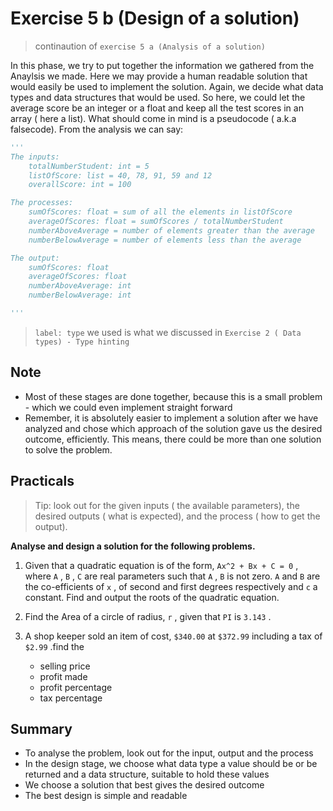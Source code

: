 # Exercise 5 b (Design of a solution)

> continaution of `exercise 5 a (Analysis of a solution)` 

In this phase, we try to put together the information we gathered from the Anaylsis we made. Here we may provide a human readable solution that would easily be used to implement the solution. Again, we decide what data types and data structures that would be used. So here, we could let the average score be an integer or a float and keep all the test scores in an array ( here a list). What should come in mind is a pseudocode ( a.k.a falsecode). From the analysis we can say:

``` Python
'''
The inputs:
    totalNumberStudent: int = 5
    listOfScore: list = 40, 78, 91, 59 and 12 
    overallScore: int = 100

The processes:
    sumOfScores: float = sum of all the elements in listOfScore
    averageOfScores: float = sumOfScores / totalNumberStudent
    numberAboveAverage = number of elements greater than the average
    numberBelowAverage = number of elements less than the average

The output:
    sumOfScores: float
    averageOfScores: float
    numberAboveAverage: int
    numberBelowAverage: int

'''
```

> `label: type` we used is what we discussed in `Exercise 2 ( Data types) - Type hinting` 

## Note

* Most of these stages are done together, because this is a small problem - which we could even implement straight forward
* Remember, it is absolutely easier to implement a solution after we have analyzed and chose which approach of the solution gave us the desired outcome, efficiently. This means, there could be more than one solution to solve the problem.

## Practicals

> Tip: look out for the given inputs ( the available parameters), the desired outputs ( what is expected), and the process ( how to get the output).

**Analyse and design a solution for the following problems.**

1. Given that a quadratic equation is of the form, `Ax^2 + Bx + C = 0` , where `A` , `B` , `C` are real parameters such that `A` , `B` is not zero. `A` and `B` are the co-efficients of `x` , of second and first degrees respectively and `c` a constant. Find and output the roots of the quadratic equation.

1. Find the Area of a circle of radius, `r` , given that `PI` is `3.143` .

1. A shop keeper sold an item of cost, `$340.00` at `$372.99` including a tax of `$2.99` .find the 
    - selling price
    - profit made
    - profit percentage
    - tax percentage

## Summary

* To analyse the problem, look out for the input, output and the process
* In the design stage, we choose what data type a value should be or be returned and a data structure, suitable to hold these values
* We choose a solution that best gives the desired outcome
* The best design is simple and readable


